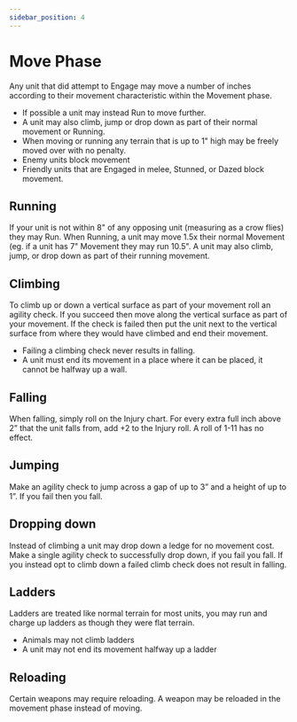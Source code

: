 ```yaml
---
sidebar_position: 4
---
```

# Move Phase
Any unit that did attempt to Engage may move a number of inches according to their movement characteristic within the Movement phase.

- If possible a unit may instead Run to move further.
- A unit may also climb, jump or drop down as part of their normal movement or Running.
- When moving or running any terrain that is up to 1" high may be freely moved over with no penalty.
- Enemy units block movement
- Friendly units that are Engaged in melee, Stunned, or Dazed block movement.

## Running
If your unit is not within 8" of any opposing unit (measuring as a crow flies) they may Run. When Running, a unit may move 1.5x their normal Movement (eg. if a unit has 7" Movement they may run 10.5". A unit may also climb, jump, or drop down as part of their running movement.

<!--
JP 17-03-25: 8" is actually measured with vertical height too right? I think we should explain that in the speedheim overview section as a general principle
-->

## Climbing
To climb up or down a vertical surface as part of your movement roll an agility check. If you succeed then move along the vertical surface as part of your movement. If the check is failed then put the unit next to the vertical surface from where they would have climbed and end their movement.

- Failing a climbing check never results in falling.
- A unit must end its movement in a place where it can be placed, it cannot be halfway up a wall.

## Falling
When falling, simply roll on the Injury chart. For every extra full inch above 2” that the unit falls from, add +2 to the Injury roll. A roll of 1-11 has no effect.

## Jumping
Make an agility check to jump across a gap of up to 3” and a height of up to 1”. If you fail then you fall.

## Dropping down
Instead of climbing a unit may drop down a ledge for no movement cost. Make a single agility check to successfully drop down, if you fail you fall. If you instead opt to climb down a failed climb check does not result in falling.

## Ladders
Ladders are treated like normal terrain for most units, you may run and charge up ladders as though they were flat terrain.
- Animals may not climb ladders
- A unit may not end its movement halfway up a ladder

## Reloading
Certain weapons may require reloading. A weapon may be reloaded in the movement phase instead of moving.
